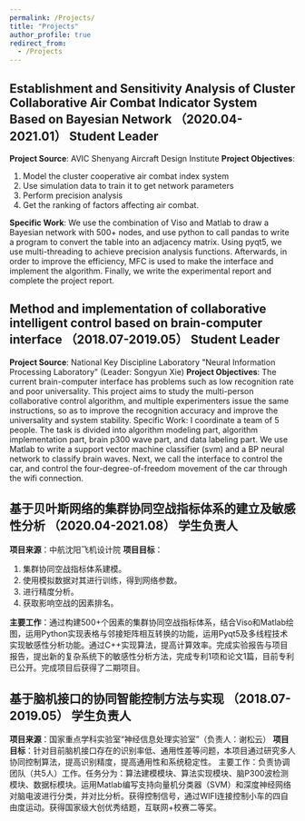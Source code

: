```yaml
---
permalink: /Projects/
title: "Projects"
author_profile: true
redirect_from: 
  - /Projects
---
```


## Establishment and Sensitivity Analysis of Cluster Collaborative Air Combat Indicator System Based on Bayesian Network （2020.04-2021.01） Student Leader
**Project Source**: AVIC Shenyang Aircraft Design Institute
**Project Objectives**: 
1. Model the cluster cooperative air combat index system
2. Use simulation data to train it to get network parameters
3. Perform precision analysis
4. Get the ranking of factors affecting air combat.

**Specific Work**: We use the combination of Viso and Matlab to draw a Bayesian network with 500+ nodes, and use python to call pandas to write a program to convert the table into an adjacency matrix. Using pyqt5, we use multi-threading to achieve precision analysis functions. Afterwards, in order to improve the efficiency, MFC is used to make the interface and implement the algorithm. Finally, we write the experimental report and complete the project report.

## Method and implementation of collaborative intelligent control based on brain-computer interface （2018.07-2019.05） Student Leader
**Project Source**: National Key Discipline Laboratory "Neural Information Processing Laboratory" (Leader: Songyun Xie)
**Project Objectives**: The current brain-computer interface has problems such as low recognition rate and poor universality. This project aims to study the multi-person collaborative control algorithm, and multiple experimenters issue the same instructions, so as to improve the recognition accuracy and improve the universality and system stability.
Specific Work: I coordinate a team of 5 people. The task is divided into algorithm modeling part, algorithm implementation part, brain p300 wave part, and data labeling part. We use Matlab to write a support vector machine classifier (svm) and a BP neural network to classify brain waves. Next, we call the interface to control the car, and control the four-degree-of-freedom movement of the car through the wifi connection.

## 基于贝叶斯网络的集群协同空战指标体系的建立及敏感性分析 （2020.04-2021.08） 学生负责人

**项目来源**：中航沈阳飞机设计院
**项目目标**：
1. 集群协同空战指标体系建模。
2. 使用模拟数据对其进行训练，得到网络参数。
3. 进行精度分析。
4. 获取影响空战的因素排名。

**主要工作**：通过构建500+个因素的集群协同空战指标体系，结合Viso和Matlab绘图，运用Python实现表格与邻接矩阵相互转换的功能，运用Pyqt5及多线程技术实现敏感性分析功能。通过C++实现算法，提高计算效率。完成实验报告与项目报告，提出新的复杂系统下的敏感性分析方法，完成专利1项和论文1篇，目前专利已公开。完成项目后获得了二期项目。


## 基于脑机接口的协同智能控制方法与实现 （2018.07-2019.05） 学生负责人
**项目来源**：国家重点学科实验室“神经信息处理实验室”（负责人：谢松云）
**项目目标**：针对目前脑机接口存在的识别率低、通用性差等问题，本项目通过研究多人协同控制算法，提高识别精度，提高通用性和系统稳定性。
主要工作：负责协调团队（共5人）工作。任务分为：算法建模模块、算法实现模块、脑P300波检测模块、数据标模块。运用Matlab编写支持向量机分类器（SVM）和深度神经网络对脑电波进行分类，并对比分析。获得控制信号，通过WIFI连接控制小车的四自由度运动。获得国家级大创优秀结题，互联网+校赛二等奖。
